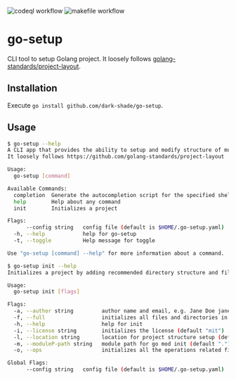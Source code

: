 ![codeql workflow](https://github.com/dark-shade/go-setup/actions/workflows/codeql-analysis.yml/badge.svg)
![makefile workflow](https://github.com/dark-shade/go-setup/actions/workflows/makefile.yml/badge.svg)

# go-setup

CLI tool to setup Golang project. It loosely follows [golang-standards/project-layout](https://github.com/golang-standards/project-layout).

## Installation

Execute `go install github.com/dark-shade/go-setup`.

## Usage

```bash
$ go-setup --help
A CLI app that provides the ability to setup and modify structure of multiple types of golang projects.
It loosely follows https://github.com/golang-standards/project-layout

Usage:
  go-setup [command]

Available Commands:
  completion  Generate the autocompletion script for the specified shell
  help        Help about any command
  init        Initializes a project

Flags:
      --config string   config file (default is $HOME/.go-setup.yaml)
  -h, --help            help for go-setup
  -t, --toggle          Help message for toggle

Use "go-setup [command] --help" for more information about a command.
```

```bash
$ go-setup init --help
Initializes a project by adding recommended directory structure and files.

Usage:
  go-setup init [flags]

Flags:
  -a, --author string         author name and email, e.g. Jane Doe jane.doe@gmail.com
  -f, --full                  initializes all files and directories in the recommend layout
  -h, --help                  help for init
  -i, --license string        initializes the license (default "mit")
  -l, --location string       location for project structure setup (default ".")
  -m, --moduleP-path string   module path for go mod init (default ".")
  -o, --ops                   initializes all the operations related files

Global Flags:
      --config string   config file (default is $HOME/.go-setup.yaml)
```


